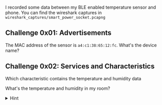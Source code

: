 I recorded some data between my BLE enabled temperature sensor and phone. You can find the wireshark captures in `wireshark_captures/smart_power_socket.pcapng` 

## Challenge 0x01: Advertisements

The MAC address of the sensor is `a4:c1:38:65:12:fc`. What's the device name?

## Challenge 0x02: Services and Characteristics

Which characteristic contains the temperature and humidity data


What's the temperature and humidity in my room?

<details>
  <summary>Hint</summary>
  
  The temperature value consists of the first two bytes. To decode it, you can use the `wireshark_captures/decode.py`` python script
</details>